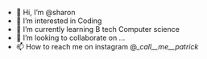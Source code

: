 - 👋 Hi, I’m @sharon 
- 👀 I’m interested in Coding 
- 🌱 I’m currently learning B tech Computer science 
- 💞️ I’m looking to collaborate on ...
- 📫 How to reach me on instagram @__call__me__patrick_

<!---
sharon/sharon is a ✨ special ✨ repository because its `README.md` (this file) appears on your GitHub profile.
You can click the Preview link to take a look at your changes.
--->

